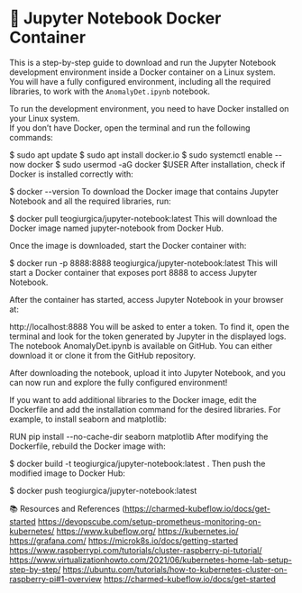 # 🚀 Jupyter Notebook Docker Container

This is a step-by-step guide to download and run the Jupyter Notebook development environment inside a Docker container on a Linux system.  
You will have a fully configured environment, including all the required libraries, to work with the `AnomalyDet.ipynb` notebook.  

To run the development environment, you need to have Docker installed on your Linux system.  
If you don’t have Docker, open the terminal and run the following commands:  

$ sudo apt update
$ sudo apt install docker.io
$ sudo systemctl enable --now docker
$ sudo usermod -aG docker $USER
After installation, check if Docker is installed correctly with:

$ docker --version
To download the Docker image that contains Jupyter Notebook and all the required libraries, run:

$ docker pull teogiurgica/jupyter-notebook:latest
This will download the Docker image named jupyter-notebook from Docker Hub.

Once the image is downloaded, start the Docker container with:

$ docker run -p 8888:8888 teogiurgica/jupyter-notebook:latest
This will start a Docker container that exposes port 8888 to access Jupyter Notebook.

After the container has started, access Jupyter Notebook in your browser at:

http://localhost:8888
You will be asked to enter a token.
To find it, open the terminal and look for the token generated by Jupyter in the displayed logs.
The notebook AnomalyDet.ipynb is available on GitHub.
You can either download it or clone it from the GitHub repository.

After downloading the notebook, upload it into Jupyter Notebook, and you can now run and explore the fully configured environment!

If you want to add additional libraries to the Docker image, edit the Dockerfile and add the installation command for the desired libraries.
For example, to install seaborn and matplotlib:

RUN pip install --no-cache-dir seaborn matplotlib
After modifying the Dockerfile, rebuild the Docker image with:

$ docker build -t teogiurgica/jupyter-notebook:latest .
Then push the modified image to Docker Hub:


$ docker push teogiurgica/jupyter-notebook:latest

📚 Resources and References
(https://charmed-kubeflow.io/docs/get-started
https://devopscube.com/setup-prometheus-monitoring-on-kubernetes/
https://www.kubeflow.org/
https://kubernetes.io/
https://grafana.com/ 
https://microk8s.io/docs/getting-started
https://www.raspberrypi.com/tutorials/cluster-raspberry-pi-tutorial/
https://www.virtualizationhowto.com/2021/06/kubernetes-home-lab-setup-step-by-step/
https://ubuntu.com/tutorials/how-to-kubernetes-cluster-on-raspberry-pi#1-overview
https://charmed-kubeflow.io/docs/get-started
